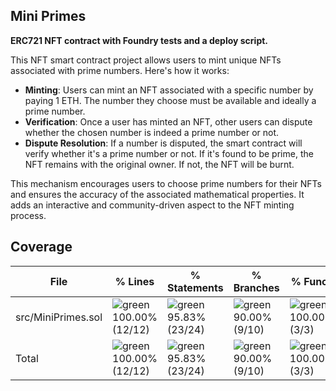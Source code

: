 ## Mini Primes

**ERC721 NFT contract with Foundry tests and a deploy script.**

This NFT smart contract project allows users to mint unique NFTs associated with prime numbers. Here's how it works:

- **Minting**: Users can mint an NFT associated with a specific number by paying 1 ETH. The number they choose must be available and ideally a prime number.
- **Verification**: Once a user has minted an NFT, other users can dispute whether the chosen number is indeed a prime number or not.
- **Dispute Resolution**: If a number is disputed, the smart contract will verify whether it's a prime number or not. If it's found to be prime, the NFT remains with the original owner. If not, the NFT will be burnt.

This mechanism encourages users to choose prime numbers for their NFTs and ensures the accuracy of the associated mathematical properties. It adds an interactive and community-driven aspect to the NFT minting process.

## Coverage

| File               | % Lines                                                                       | % Statements                                                                 | % Branches                                                                  | % Funcs                                                                     |
| ------------------ | ----------------------------------------------------------------------------- | ---------------------------------------------------------------------------- | --------------------------------------------------------------------------- | --------------------------------------------------------------------------- |
| src/MiniPrimes.sol | ![green](https://via.placeholder.com/15/008000/000000?text=+) 100.00% (12/12) | ![green](https://via.placeholder.com/15/008000/000000?text=+) 95.83% (23/24) | ![green](https://via.placeholder.com/15/008000/000000?text=+) 90.00% (9/10) | ![green](https://via.placeholder.com/15/008000/000000?text=+) 100.00% (3/3) |
| Total              | ![green](https://via.placeholder.com/15/008000/000000?text=+) 100.00% (12/12) | ![green](https://via.placeholder.com/15/008000/000000?text=+) 95.83% (23/24) | ![green](https://via.placeholder.com/15/008000/000000?text=+) 90.00% (9/10) | ![green](https://via.placeholder.com/15/008000/000000?text=+) 100.00% (3/3) |
